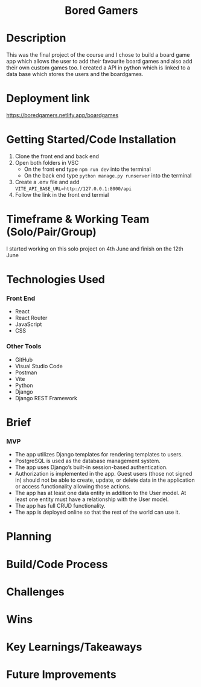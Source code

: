 <h1 align="center">Bored Gamers</h1>

# Description

This was the final project of the course and I chose to build a board game app which allows the user to add their favourite board games and also add their own custom games too. I created a API in python which is linked to a data base which stores the users and the boardgames. 


# Deployment link

https://boredgamers.netlify.app/boardgames


# Getting Started/Code Installation

1. Clone the front end and back end
2. Open both folders in VSC
    - On the front end type `npm run dev` into the terminal
    - On the back end type `python manage.py runserver` into the terminal
3. Create a .env file and add `VITE_API_BASE_URL=http://127.0.0.1:8000/api`
4. Follow the link in the front end termial


# Timeframe & Working Team (Solo/Pair/Group)

I started working on this solo project on 4th June and finish on the 12th June


# Technologies Used

### Front End

  - React
  - React Router
  - JavaScript
  - CSS

### Other Tools

  - GitHub
  - Visual Studio Code
  - Postman
  - Vite
  - Python
  - Django
  - Django REST Framework


# Brief

### MVP

  - The app utilizes Django templates for rendering templates to users.
  - PostgreSQL is used as the database management system.
  - The app uses Django’s built-in session-based authentication.
  - Authorization is implemented in the app. Guest users (those not signed in) should not be able to create, update, or delete data in the application or access functionality allowing those actions.
  - The app has at least one data entity in addition to the User model. At least one entity must have a relationship with the User model.
  - The app has full CRUD functionality.
  - The app is deployed online so that the rest of the world can use it.


# Planning



# Build/Code Process


# Challenges



# Wins




# Key Learnings/Takeaways



# Future Improvements



